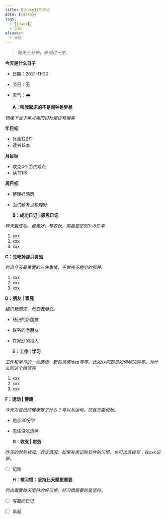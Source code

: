 ```yaml
---
title: {{date}}的日记
date: {{date}}
tags:
  - {{date}}
  - 日记
aliases: 
  - 日记
---
```


> _每天三分钟，幸福过一生。_

**今天是什么日子**

-   日期：2021-11-20
    
-   节日：无
    
-   天气：🌧️
    
    **A：叫我起床的不是闹钟是梦想**
    

_梳理下当下年月周的目标是否有偏离_

**年目标**

-   体重120斤
-   读书12本

**月目标**

-   攻克4个面试考点
-   读书1本

**周目标**

-   整理好简历
    
-   面试题考点梳理好
    
    **B：成功日记 | 感恩日记**
    

_昨天最成功，最美好，有收获，需要感恩的3~5件事_

1.  xxx
2.  xxx
3.  xxx

**C：先吃掉那只青蛙**

_列出今天最重要的三件事情，不做完不睡觉的那种。_

1.  xxx
2.  xxx
3.  xxx

**D：朋友 | 家庭**

_结识新朋天，勿忘老朋友。_

-   结识的新朋友
    
-   联系的老朋友
    
-   在家庭的投入
    
    **E：工作 | 学习**
    

_工作和学习的一些感悟，新的灵感idea等等。比如xx问题是如何解决的等。为什么犯这个错误等_

1.  xxx
2.  xxx
3.  xxx

**F：运动 | 健康**

_今天为自己的健康做了什么？可以从运动，饮食方面说起。_

-   跑步30分钟
    
-   忍住没吃烧烤
    
    **G：收支 | 财务**
    

_昨天的财务状况，收支情况。如果有用记账软件的习惯，也可以直接写：在xxx记账。_

-   [ ] 记账
    
    **H：微习惯：坚持比天赋更重要**
    

_列出需要每天坚持的好习惯，好习惯需要的是坚持。_

-   [ ] 写晨间日记
-   [ ] 早起

